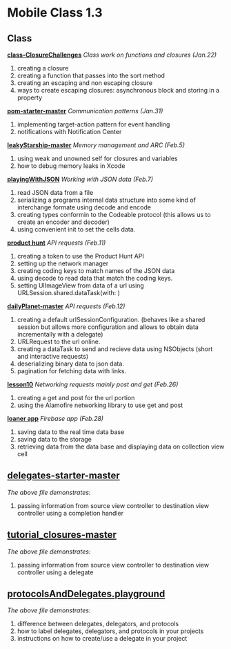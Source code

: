 # Mobile Class 1.3

## Class
**[class-ClosureChallenges](https://github.com/RinniSwift/MOB1.3/blob/master/class-ClosureChallenges.playground/Contents.swift)**
*Class work on functions and closures (Jan.22)*
1. creating a closure
2. creating a function that passes into the sort method
3. creating an escaping and non escaping closure
4. ways to create escaping closures: asynchronous block and storing in a property

**[pom-starter-master](https://github.com/RinniSwift/MOB1.3/tree/master/pom-starter-master)**
*Communication patterns (Jan.31)*
1. implementing target-action pattern for event handling
2. notifications with Notification Center

**[leakyStarship-master](https://github.com/RinniSwift/MOB1.3/tree/master/LeakyStarship-master)**
*Memory management and ARC (Feb.5)*
1. using weak and unowned self for closures and variables
2. how to debug memory leaks in Xcode

**[playingWithJSON](https://github.com/RinniSwift/MOB1.3/tree/master/PlayingWithJSON/PlayingWithJSON)**
*Working with JSON data (Feb.7)*
1. read JSON data from a file
2. serializing a programs internal data structure into some kind of interchange formate using decode and encode
3. creating types conformin to the Codeable protocol (this allows us to create an encoder and decoder)
4. using convenient init to set the cells data.

**[product hunt](https://github.com/RinniSwift/Product-Hunt)**
*API requests (Feb.11)*
1. creating a token to use the Product Hunt API
2. setting up the network manager
3. creating coding keys to match names of the JSON data
4. using decode to read data that match the coding keys.
5. setting UIImageView from data of a url using URLSession.shared.dataTask(with: )

**[dailyPlanet-master](https://github.com/RinniSwift/MOB1.3/tree/master/DailyPlanet-master)**
*API requests (Feb.12)*
1. creating a default urlSessionConfiguration. (behaves like a shared session but allows more configuration and allows to obtain data incrementally with a delegate)
2. URLRequest to the url online.
3. creating a dataTask to send and recieve data using NSObjects (short and interactive requests)
4. deserializing binary data to json data. 
5. pagination for fetching data with links.

**[lesson10](https://github.com/RinniSwift/MOB1.3/tree/master/Lesson10-master)**
*Networking requests mainly post and get (Feb.26)*
1. creating a get and post for the url portion
2. using the Alamofire networking library to use get and post

**[loaner app](https://github.com/RinniSwift/MOB1.3/tree/master/loaner-05-Collection-Views)**
*Firebase app (Feb.28)*
1. saving data to the real time data base
2. saving data to the storage
3. retrieving data from the data base and displaying data on collection view cell

## [delegates-starter-master](https://github.com/RinniSwift/MOB1.3/tree/master/delegates-starter-master)
*The above file demonstrates:*
1. passing information from source view controller to destination view controller using a completion handler

## [tutorial_closures-master](https://github.com/RinniSwift/MOB1.3/tree/master/tutorial_closures-master)
*The above file demonstrates:*
1. passing information from source view controller to destination view controller using a delegate

## [protocolsAndDelegates.playground](https://github.com/RinniSwift/MOB1.3/blob/master/ProtocolsAndDelegates.playground/Contents.swift)
*The above file demonstrates:*
1. difference between delegates, delegators, and protocols
2. how to label delegates, delegators, and protocols in your projects
3. instructions on how to create/use a delegate in your project
